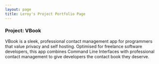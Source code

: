 ```yaml
---
layout: page
title: Leroy's Project Portfolio Page
---
```


### Project: VBook

VBook is a sleek, professional contact management app for programmers that value privacy and self hosting. Optimised for
freelance software developers, this app combines Command Line Interfaces with professional contact management to give 
developers the contact book they deserve.
